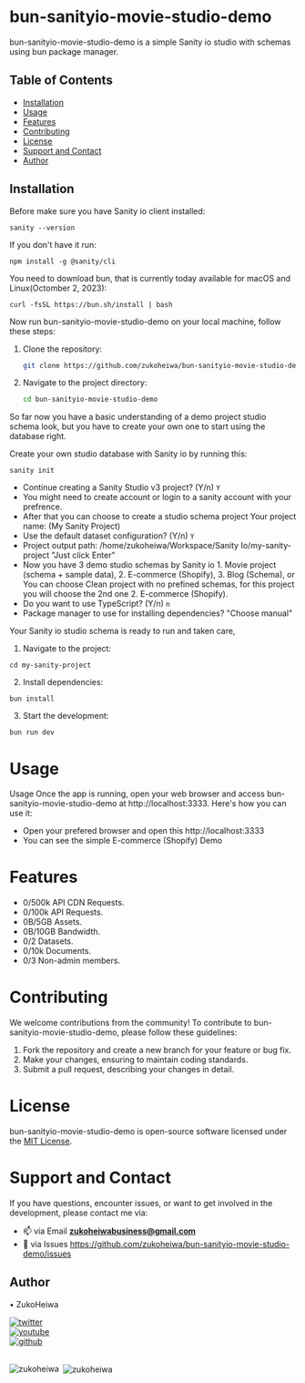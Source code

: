 # bun-sanityio-movie-studio-demo

bun-sanityio-movie-studio-demo is a simple Sanity io studio with schemas using bun package manager.

## Table of Contents

- [Installation](#installation)
- [Usage](#usage)
- [Features](#features)
- [Contributing](#contributing)
- [License](#license)
- [Support and Contact](#support-and-contact)
- [Author](#author)
## Installation

Before make sure you have Sanity io client installed:
```
sanity --version
```
If you don't have it run:
```
npm install -g @sanity/cli
```

You need to download bun, that is currently today available for macOS and Linux(Octomber 2, 2023):
```
curl -fsSL https://bun.sh/install | bash
```

Now run bun-sanityio-movie-studio-demo on your local machine, follow these steps:

1. Clone the repository:

    ```bash
   git clone https://github.com/zukoheiwa/bun-sanityio-movie-studio-demo.git
    ```
2. Navigate to the project directory:

    ```bash
    cd bun-sanityio-movie-studio-demo
    ```
So far now you have a basic understanding of a demo project studio schema look, but you have to create your own one to start using the database right.

Create your own studio database with Sanity io by running this:
```
sanity init
```
- Continue creating a Sanity Studio v3 project? (Y/n) ```Y```
- You might need to create account or login to a sanity account with your prefrence.
- After that you can choose to create a studio schema project Your project name: (My Sanity Project) 
- Use the default dataset configuration? (Y/n) ```Y```
- Project output path: /home/zukoheiwa/Workspace/Sanity Io/my-sanity-project "Just click Enter"
- Now you have 3 demo studio schemas by Sanity io 1. Movie project (schema + sample data), 2. E-commerce (Shopify), 3. Blog (Schema), or You can choose Clean project with no prefined schemas, for this project you will choose the 2nd one 2. E-commerce (Shopify).
- Do you want to use TypeScript? (Y/n) ```n```
- Package manager to use for installing dependencies? "Choose manual"

Your Sanity io studio schema is ready to run and taken care,

1. Navigate to the project:
```
cd my-sanity-project
```

2. Install dependencies:
```
bun install
```

3. Start the development:
```
bun run dev
```


# Usage
Usage
Once the app is running, open your web browser and access bun-sanityio-movie-studio-demo at http://localhost:3333. Here's how you can use it:

- Open your prefered browser and open this http://localhost:3333
- You can see the simple E-commerce (Shopify) Demo

# Features
- 0/500k API CDN Requests.
- 0/100k API Requests.
- 0B/5GB Assets.
- 0B/10GB Bandwidth.
- 0/2 Datasets.
- 0/10k Documents.
- 0/3 Non-admin members.

# Contributing
We welcome contributions from the community! To contribute to bun-sanityio-movie-studio-demo, please follow these guidelines:
1. Fork the repository and create a new branch for your feature or bug fix.
2. Make your changes, ensuring to maintain coding standards.
3. Submit a pull request, describing your changes in detail.

# License
bun-sanityio-movie-studio-demo is open-source software licensed under the [MIT License](https://choosealicense.com/licenses/mit/).

# Support and Contact
If you have questions, encounter issues, or want to get involved in the development, please contact me via:
- 📫 via Email **zukoheiwabusiness@gmail.com**
- 📄 via Issues https://github.com/zukoheiwa/bun-sanityio-movie-studio-demo/issues 

## Author
&#8226; ZukoHeiwa

<div>
<a href="https://www.youtube.com/channel/UCt3X0lR50_2yqdj9o3LUpKA" target="blank">
  <img src="https://img.shields.io/badge/@ZukoHeiwa-blue?style=for-the-badge&logo=twitter" alt="twitter" />
</a>
<br>
<a href="https://twitter.com/ZukoHeiwa" target="blank">
  <img src="https://img.shields.io/badge/@ZukoHeiwa-red?style=for-the-badge&logo=youtube" alt="youtube" />
</a>
<br>
<a href="https://github.com/ZukoHeiwa" target="blank">
  <img src="https://img.shields.io/badge/@ZukoHeiwa-black?style=for-the-badge&logo=github" alt="github" />
</a>
</div>
<br>

<p><img align="left" src="https://github-readme-stats.vercel.app/api/top-langs?username=zukoheiwa&show_icons=true&locale=en&layout=compact" alt="zukoheiwa" /></p>

<p>&nbsp;<img align="center" src="https://github-readme-stats.vercel.app/api?username=zukoheiwa&show_icons=true&locale=en" alt="zukoheiwa" /></p>
